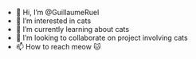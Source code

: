 - 👋 Hi, I’m @GuillaumeRuel
- 👀 I’m interested in cats
- 🌱 I’m currently learning about cats
- 💞️ I’m looking to collaborate on project involving cats
- 📫 How to reach meow 🐱

<!---
GuillaumeRuel/GuillaumeRuel is a ✨ special ✨ repository because its `README.md` (this file) appears on your GitHub profile.
You can click the Preview link to take a look at your changes.
--->
